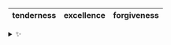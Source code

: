 | tenderness | excellence | forgiveness |
| :--------: | :--------: | :---------: |

<details>
  <summary>✨</summary>
  These words are chosen at random each day. New words will appear here tomorrow morning.
</details>